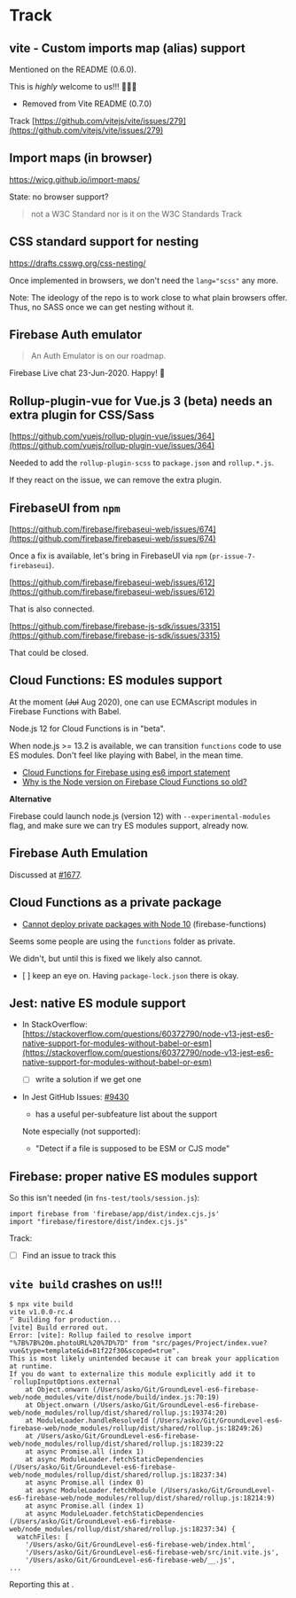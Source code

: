 # Track

## vite - Custom imports map (alias) support

Mentioned on the README (0.6.0). 

This is *highly* welcome to us!!! 🎉🎊🍬

- Removed from Vite README (0.7.0)

Track [https://github.com/vitejs/vite/issues/279](https://github.com/vitejs/vite/issues/279)


## Import maps (in browser)

https://wicg.github.io/import-maps/

State: no browser support?

>not a W3C Standard nor is it on the W3C Standards Track


## CSS standard support for nesting

https://drafts.csswg.org/css-nesting/

Once implemented in browsers, we don't need the `lang="scss"` any more.

Note: The ideology of the repo is to work close to what plain browsers offer. Thus, no SASS once we can get nesting without it.


## Firebase Auth emulator

>An Auth Emulator is on our roadmap.

Firebase Live chat 23-Jun-2020.  Happy!  🦋


## Rollup-plugin-vue for Vue.js 3 (beta) needs an extra plugin for CSS/Sass

[https://github.com/vuejs/rollup-plugin-vue/issues/364](https://github.com/vuejs/rollup-plugin-vue/issues/364)

Needed to add the `rollup-plugin-scss` to `package.json` and `rollup.*.js`.

If they react on the issue, we can remove the extra plugin.


## FirebaseUI from `npm`

[https://github.com/firebase/firebaseui-web/issues/674](https://github.com/firebase/firebaseui-web/issues/674)

Once a fix is available, let's bring in FirebaseUI via `npm` (`pr-issue-7-firebaseui`).

[https://github.com/firebase/firebaseui-web/issues/612](https://github.com/firebase/firebaseui-web/issues/612)

That is also connected.

[https://github.com/firebase/firebase-js-sdk/issues/3315](https://github.com/firebase/firebase-js-sdk/issues/3315)

That could be closed.


## Cloud Functions: ES modules support

At the moment (<strike>Jul</strike> Aug 2020), one can use ECMAscript modules in Firebase Functions with Babel.

Node.js 12 for Cloud Functions is in "beta".

When node.js >= 13.2 is available, we can transition `functions` code to use ES modules. Don't feel like playing with Babel, in the mean time.

- [Cloud Functions for Firebase using es6 import statement](https://stackoverflow.com/questions/42739539/cloud-functions-for-firebase-using-es6-import-statement)
- [Why is the Node version on Firebase Cloud Functions so old?](https://stackoverflow.com/questions/49451039/why-is-the-node-version-on-firebase-cloud-functions-so-old)

**Alternative**

Firebase could launch node.js (version 12) with `--experimental-modules` flag, and make sure we can try ES modules support, already now.


## Firebase Auth Emulation

Discussed at [#1677](https://github.com/firebase/firebase-tools/issues/1677).


## Cloud Functions as a private package

- [Cannot deploy private packages with Node 10](https://github.com/firebase/firebase-functions/issues/607) (firebase-functions)
  
Seems some people are using the `functions` folder as private.

We didn't, but until this is fixed we likely also cannot.

- [ ] keep an eye on. Having `package-lock.json` there is okay.


## Jest: native ES module support

- In StackOverflow: [https://stackoverflow.com/questions/60372790/node-v13-jest-es6-native-support-for-modules-without-babel-or-esm](https://stackoverflow.com/questions/60372790/node-v13-jest-es6-native-support-for-modules-without-babel-or-esm)

  - [ ] write a solution if we get one

- In Jest GitHub Issues: [#9430](https://github.com/facebook/jest/issues/9430)
  - has a useful per-subfeature list about the support

   Note especially (not supported): 
   
   - "Detect if a file is supposed to be ESM or CJS mode"
   

## Firebase: proper native ES modules support

So this isn't needed (in `fns-test/tools/session.js`):

```
import firebase from 'firebase/app/dist/index.cjs.js'
import "firebase/firestore/dist/index.cjs.js"
```

Track:

- [ ] Find an issue to track this


## `vite build` crashes on us!!!

```
$ npx vite build
vite v1.0.0-rc.4
⠋ Building for production...
[vite] Build errored out.
Error: [vite]: Rollup failed to resolve import "%7B%7B%20m.photoURL%20%7D%7D" from "src/pages/Project/index.vue?vue&type=template&id=81f22f30&scoped=true".
This is most likely unintended because it can break your application at runtime.
If you do want to externalize this module explicitly add it to
`rollupInputOptions.external`
    at Object.onwarn (/Users/asko/Git/GroundLevel-es6-firebase-web/node_modules/vite/dist/node/build/index.js:70:19)
    at Object.onwarn (/Users/asko/Git/GroundLevel-es6-firebase-web/node_modules/rollup/dist/shared/rollup.js:19374:20)
    at ModuleLoader.handleResolveId (/Users/asko/Git/GroundLevel-es6-firebase-web/node_modules/rollup/dist/shared/rollup.js:18249:26)
    at /Users/asko/Git/GroundLevel-es6-firebase-web/node_modules/rollup/dist/shared/rollup.js:18239:22
    at async Promise.all (index 1)
    at async ModuleLoader.fetchStaticDependencies (/Users/asko/Git/GroundLevel-es6-firebase-web/node_modules/rollup/dist/shared/rollup.js:18237:34)
    at async Promise.all (index 0)
    at async ModuleLoader.fetchModule (/Users/asko/Git/GroundLevel-es6-firebase-web/node_modules/rollup/dist/shared/rollup.js:18214:9)
    at async Promise.all (index 1)
    at async ModuleLoader.fetchStaticDependencies (/Users/asko/Git/GroundLevel-es6-firebase-web/node_modules/rollup/dist/shared/rollup.js:18237:34) {
  watchFiles: [
    '/Users/asko/Git/GroundLevel-es6-firebase-web/index.html',
    '/Users/asko/Git/GroundLevel-es6-firebase-web/src/init.vite.js',
    '/Users/asko/Git/GroundLevel-es6-firebase-web/__.js',
...
```

Reporting this at []().

